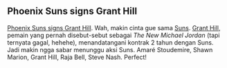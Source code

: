 ## Phoenix Suns signs Grant Hill

[Phoenix Suns signs Grant Hill](http://www.nba.com/suns/news/tribune_hill_070711.html). Wah, makin cinta gue sama [Suns](www.nba.com/suns/). [Grant Hill](http://www.granthill.com), pemain yang pernah disebut-sebut sebagai _The New Michael Jordan_ (tapi ternyata gagal, hehehe), menandatangani kontrak 2 tahun dengan Suns. Jadi makin ngga sabar menunggu aksi Suns. Amar&#233; Stoudemire, Shawn Marion, Grant Hill, Raja Bell, Steve Nash. Perfect!

<!-- {"time": "2007-07-11 21:27:58", "title": "Phoenix Suns signs Grant Hill"} -->
